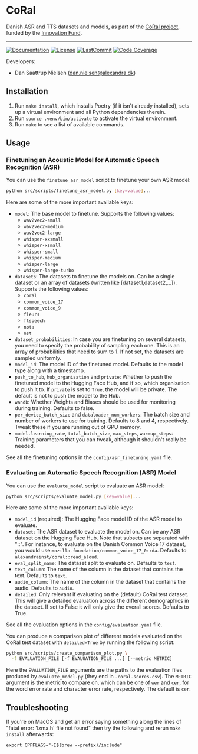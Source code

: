 # CoRal

Danish ASR and TTS datasets and models, as part of the [CoRal
project](https://alexandra.dk/coral/), funded by the [Innovation
Fund](https://innovationsfonden.dk/).

______________________________________________________________________
[![Documentation](https://img.shields.io/badge/docs-passing-green)](https://alexandrainst.github.io/coral/coral.html)
[![License](https://img.shields.io/github/license/alexandrainst/coral)](https://github.com/alexandrainst/coral/blob/main/LICENSE)
[![LastCommit](https://img.shields.io/github/last-commit/alexandrainst/coral)](https://github.com/alexandrainst/coral/commits/main)
[![Code Coverage](https://img.shields.io/badge/Coverage-54%25-orange.svg)](https://github.com/alexandrainst/coral/tree/main/tests)


Developers:

- Dan Saattrup Nielsen (dan.nielsen@alexandra.dk)


## Installation

1. Run `make install`, which installs Poetry (if it isn't already installed), sets up a
   virtual environment and all Python dependencies therein.
2. Run `source .venv/bin/activate` to activate the virtual environment.
3. Run `make` to see a list of available commands.


## Usage

### Finetuning an Acoustic Model for Automatic Speech Recognition (ASR)

You can use the `finetune_asr_model` script to finetune your own ASR model:

```bash
python src/scripts/finetune_asr_model.py [key=value]...
```

Here are some of the more important available keys:

- `model`: The base model to finetune. Supports the following values:
  - `wav2vec2-small`
  - `wav2vec2-medium`
  - `wav2vec2-large`
  - `whisper-xxsmall`
  - `whisper-xsmall`
  - `whisper-small`
  - `whisper-medium`
  - `whisper-large`
  - `whisper-large-turbo`
- `datasets`: The datasets to finetune the models on. Can be a single dataset or an
  array of datasets (written like [dataset1,dataset2,...]). Supports the following
  values:
  - `coral`
  - `common_voice_17`
  - `common_voice_9`
  - `fleurs`
  - `ftspeech`
  - `nota`
  - `nst`
- `dataset_probabilities`: In case you are finetuning on several datasets, you need to
  specify the probability of sampling each one. This is an array of probabilities that
  need to sum to 1. If not set, the datasets are sampled uniformly.
- `model_id`: The model ID of the finetuned model. Defaults to the model type along with
  a timestamp.
- `push_to_hub`, `hub_organisation` and `private`: Whether to push the finetuned model
  to the Hugging Face Hub, and if so, which organisation to push it to. If `private` is
  set to `True`, the model will be private. The default is not to push the model to the
  Hub.
- `wandb`: Whether Weights and Biases should be used for monitoring during training.
  Defaults to false.
- `per_device_batch_size` and `dataloader_num_workers`: The batch size and number of
  workers to use for training. Defaults to 8 and 4, respectively. Tweak these if you are
  running out of GPU memory.
- `model.learning_rate`, `total_batch_size`, `max_steps`, `warmup_steps`: Training
  parameters that you can tweak, although it shouldn't really be needed.

See all the finetuning options in the `config/asr_finetuning.yaml` file.


### Evaluating an Automatic Speech Recognition (ASR) Model

You can use the `evaluate_model` script to evaluate an ASR model:

```bash
python src/scripts/evaluate_model.py [key=value]...
```

Here are some of the more important available keys:

- `model_id` (required): The Hugging Face model ID of the ASR model to evaluate.
- `dataset`: The ASR dataset to evaluate the model on. Can be any ASR dataset on the
  Hugging Face Hub. Note that subsets are separated with "::". For instance, to evaluate
  on the Danish Common Voice 17 dataset, you would use
  `mozilla-foundation/common_voice_17_0::da`. Defaults to
  `alexandrainst/coral::read_aloud`.
- `eval_split_name`: The dataset split to evaluate on. Defaults to `test`.
- `text_column`: The name of the column in the dataset that contains the text. Defaults
  to `text`.
- `audio_column`: The name of the column in the dataset that contains the audio. Defaults
  to `audio`.
- `detailed`: Only relevant if evaluating on the (default) CoRal test dataset. This will
  give a detailed evaluation across the different demographics in the dataset. If set to
  False it will only give the overall scores. Defaults to True.

See all the evaluation options in the `config/evaluation.yaml` file.

You can produce a comparison plot of different models evaluated on the CoRal test
dataset with `detailed=True` by running the following script:

```bash
python src/scripts/create_comparison_plot.py \
  -f EVALUATION_FILE [-f EVALUATION_FILE ...] [--metric METRIC]
```

Here the `EVALUATION_FILE` arguments are the paths to the evaluation files produced by
`evaluate_model.py` (they end in `-coral-scores.csv`). The `METRIC` argument is the
metric to compare on, which can be one of `wer` and `cer`, for the word error rate and
character error rate, respectively. The default is `cer`.


## Troubleshooting

If you're on MacOS and get an error saying something along the lines of "fatal error:
'lzma.h' file not found" then try the following and rerun `make install` afterwards:

```
export CPPFLAGS="-I$(brew --prefix)/include"
```
